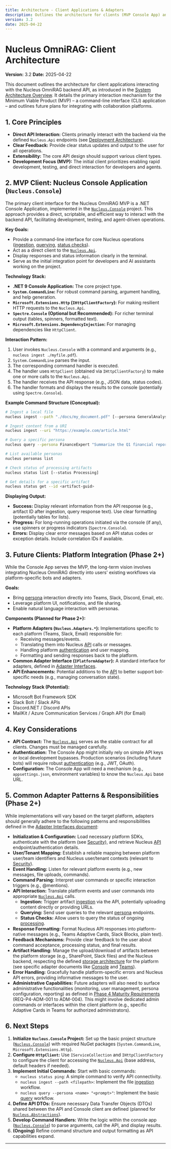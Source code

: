 ```yaml
---
title: Architecture - Client Applications & Adapters
description: Outlines the architecture for clients (MVP Console App) and future platform adapters interacting with the Nucleus API.
version: 3.2
date: 2025-04-22
---
```


# Nucleus OmniRAG: Client Architecture

**Version:** 3.2
**Date:** 2025-04-22

This document outlines the architecture for client applications interacting with the Nucleus OmniRAG backend API, as introduced in the [System Architecture Overview](./00_ARCHITECTURE_OVERVIEW.md). It details the primary interaction mechanism for the Minimum Viable Product (MVP) – a command-line interface (CLI) application – and outlines future plans for integrating with collaboration platforms.

## 1. Core Principles

*   **Direct API Interaction:** Clients primarily interact with the backend via the defined `Nucleus.Api` endpoints (see [Deployment Architecture](./07_ARCHITECTURE_DEPLOYMENT.md)).
*   **Clear Feedback:** Provide clear status updates and output to the user for all operations.
*   **Extensibility:** The core API design should support various client types.
*   **Development Focus (MVP):** The initial client prioritizes enabling rapid development, testing, and direct interaction for developers and agents.

## 2. MVP Client: Nucleus Console Application (`Nucleus.Console`)

The primary client interface for the Nucleus OmniRAG MVP is a .NET Console Application, implemented in the [`Nucleus.Console`](../../../Nucleus.Console/) project. This approach provides a direct, scriptable, and efficient way to interact with the backend API, facilitating development, testing, and agent-driven operations.

**Key Goals:**
*   Provide a command-line interface for core Nucleus operations ([ingestion](./01_ARCHITECTURE_PROCESSING.md), [querying](./02_ARCHITECTURE_PERSONAS.md), [status checks](./01_ARCHITECTURE_PROCESSING.md)).
*   Act as a direct client to the [`Nucleus.Api`](./07_ARCHITECTURE_DEPLOYMENT.md).
*   Display responses and status information clearly in the terminal.
*   Serve as the initial integration point for developers and AI assistants working on the project.

**Technology Stack:**
*   **.NET 9 Console Application:** The core project type.
*   **`System.CommandLine`:** For robust command parsing, argument handling, and help generation.
*   **`Microsoft.Extensions.Http` (`IHttpClientFactory`):** For making resilient HTTP requests to the `Nucleus.Api`.
*   **`Spectre.Console` (Optional but Recommended):** For richer terminal output (tables, spinners, formatted text).
*   **`Microsoft.Extensions.DependencyInjection`:** For managing dependencies like `HttpClient`.

**Interaction Pattern:**
1.  User invokes `Nucleus.Console` with a command and arguments (e.g., `nucleus ingest ./myfile.pdf`).
2.  `System.CommandLine` parses the input.
3.  The corresponding command handler is executed.
4.  The handler uses `HttpClient` (obtained via `IHttpClientFactory`) to make one or more calls to the `Nucleus.Api`.
5.  The handler receives the API response (e.g., JSON data, status codes).
6.  The handler formats and displays the results to the console (potentially using `Spectre.Console`).

**Example Command Structure (Conceptual):**

```bash
# Ingest a local file
nucleus ingest --path "./docs/my_document.pdf" [--persona GeneralAnalyst]

# Ingest content from a URI
nucleus ingest --uri "https://example.com/article.html"

# Query a specific persona
nucleus query --persona FinanceExpert "Summarize the Q1 financial report highlights."

# List available personas
nucleus personas list

# Check status of processing artifacts
nucleus status list [--status Processing]

# Get details for a specific artifact
nucleus status get --id <artifact-guid>
```

**Displaying Output:**
*   **Success:** Display relevant information from the API response (e.g., artifact ID after ingestion, query response text). Use clear formatting (potentially tables for lists).
*   **Progress:** For long-running operations initiated via the console (if any), use spinners or progress indicators (`Spectre.Console`).
*   **Errors:** Display clear error messages based on API status codes or exception details. Include correlation IDs if available.

## 3. Future Clients: Platform Integration (Phase 2+)

While the Console App serves the MVP, the long-term vision involves integrating Nucleus OmniRAG directly into users' existing workflows via platform-specific bots and adapters.

**Goals:**
*   Bring [persona](./02_ARCHITECTURE_PERSONAS.md) interaction directly into Teams, Slack, Discord, Email, etc.
*   Leverage platform UI, notifications, and file sharing.
*   Enable natural language interaction with personas.

**Components (Planned for Phase 2+):**
*   **Platform Adapters (`Nucleus.Adapters.*`):** Implementations specific to each platform (Teams, Slack, Email) responsible for:
    *   Receiving messages/events.
    *   Translating them into Nucleus [API](./07_ARCHITECTURE_DEPLOYMENT.md) calls or messages.
    *   Handling platform [authentication](./06_ARCHITECTURE_SECURITY.md) and user mapping.
    *   Formatting and sending responses back to the platform.
*   **Common Adapter Interface (`IPlatformAdapter`):** A standard interface for adapters, defined in [Adapter Interfaces](../ClientAdapters/ARCHITECTURE_ADAPTER_INTERFACES.md).
*   **API Enhancements:** Potential additions to the [API](./07_ARCHITECTURE_DEPLOYMENT.md) to better support bot-specific needs (e.g., managing conversation state).

**Technology Stack (Potential):**
*   Microsoft Bot Framework SDK
*   Slack Bolt / Slack APIs
*   Discord.NET / Discord APIs
*   MailKit / Azure Communication Services / Graph API (for Email)

## 4. Key Considerations

*   **API Contract:** The [`Nucleus.Api`](./07_ARCHITECTURE_DEPLOYMENT.md) serves as the stable contract for all clients. Changes must be managed carefully.
*   **Authentication:** The Console App might initially rely on simple API keys or local development bypasses. Production scenarios (including future bots) will require robust [authentication](./06_ARCHITECTURE_SECURITY.md) (e.g., JWT, OAuth).
*   **Configuration:** The Console App will need a mechanism (e.g., `appsettings.json`, environment variables) to know the `Nucleus.Api` base URL.

## 5. Common Adapter Patterns & Responsibilities (Phase 2+)

While implementations will vary based on the target platform, adapters should generally adhere to the following patterns and responsibilities defined in the [Adapter Interfaces document](../ClientAdapters/ARCHITECTURE_ADAPTER_INTERFACES.md):

*   **Initialization & Configuration:** Load necessary platform SDKs, authenticate with the platform (see [Security](./06_ARCHITECTURE_SECURITY.md)), and retrieve Nucleus [API](./07_ARCHITECTURE_DEPLOYMENT.md) endpoint/authentication details.
*   **User/Tenant Mapping:** Establish a reliable mapping between platform user/team identifiers and Nucleus user/tenant contexts (relevant to [Security](./06_ARCHITECTURE_SECURITY.md)).
*   **Event Handling:** Listen for relevant platform events (e.g., new messages, file uploads, commands).
*   **Command Parsing:** Interpret user commands or specific interaction triggers (e.g., @mentions).
*   **API Interaction:** Translate platform events and user commands into appropriate [`Nucleus.Api`](./07_ARCHITECTURE_DEPLOYMENT.md) calls.
    *   **Ingestion:** Trigger artifact [ingestion](./01_ARCHITECTURE_PROCESSING.md) via the API, potentially uploading content directly or providing URLs.
    *   **Querying:** Send user queries to the relevant [persona](./02_ARCHITECTURE_PERSONAS.md) endpoints.
    *   **Status Checks:** Allow users to query the status of ongoing [processing](./01_ARCHITECTURE_PROCESSING.md).
*   **Response Formatting:** Format Nucleus API responses into platform-native messages (e.g., Teams Adaptive Cards, Slack Blocks, plain text).
*   **Feedback Mechanisms:** Provide clear feedback to the user about command acceptance, processing status, and final results.
*   **Artifact Handling:** Manage the upload/download of artifacts between the platform storage (e.g., SharePoint, Slack files) and the Nucleus backend, respecting the defined [storage architecture](./03_ARCHITECTURE_STORAGE.md) for the platform (see specific adapter documents like [Console](../ClientAdapters/ARCHITECTURE_ADAPTERS_CONSOLE.md) and [Teams](../ClientAdapters/ARCHITECTURE_ADAPTERS_TEAMS.md)).
*   **Error Handling:** Gracefully handle platform-specific errors and Nucleus API errors, providing informative messages to the user.
*   **Administrative Capabilities:** Future adapters will also need to surface administrative functionalities (monitoring, user management, persona configuration, reporting) as defined in [Phase 4 Maturity Requirements](../Requirements/04_REQUIREMENTS_PHASE4_MATURITY.md#33-enterprise-readiness--admin-features) (REQ-P4-ADM-001 to ADM-004). This might involve dedicated admin commands or interfaces within the client platform (e.g., specific Adaptive Cards in Teams for authorized administrators).

## 6. Next Steps

1.  **Initialize `Nucleus.Console` Project:** Set up the basic project structure ([`Nucleus.Console`](../../../Nucleus.Console/)) with required NuGet packages (`System.CommandLine`, `Microsoft.Extensions.Http`).
2.  **Configure `HttpClient`:** Use `IServiceCollection` and `IHttpClientFactory` to configure the client for accessing the [`Nucleus.Api`](./07_ARCHITECTURE_DEPLOYMENT.md) (base address, default headers if needed).
3.  **Implement Initial Commands:** Start with basic commands:
    *   `nucleus status ping`: A simple command to verify API connectivity.
    *   `nucleus ingest --path <filepath>`: Implement the file [ingestion](./01_ARCHITECTURE_PROCESSING.md) workflow.
    *   `nucleus query --persona <name> "<prompt>"`: Implement the basic [query](./02_ARCHITECTURE_PERSONAS.md) workflow.
4.  **Define API DTOs:** Ensure necessary Data Transfer Objects (DTOs) shared between the API and Console client are defined (planned for [`Nucleus.Abstractions`](../../../Nucleus.Abstractions/)).
5.  **Develop Command Handlers:** Write the logic within the console app ([`Nucleus.Console`](../../../Nucleus.Console/)) to parse arguments, call the API, and display results.
6.  **(Ongoing)** Refine command structure and output formatting as API capabilities expand.

---
